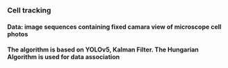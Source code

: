 ### Cell tracking 

#### Data: image sequences containing fixed camara view of microscope cell photos

#### The algorithm is based on YOLOv5, Kalman Filter. The Hungarian Algorithm is used for data association
